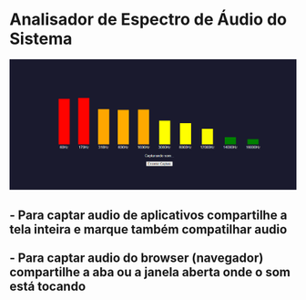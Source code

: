 # Analisador de Espectro de Áudio do Sistema
![alt text](image.png)

<h2> - Para captar audio de aplicativos compartilhe a tela inteira e marque também compatilhar audio <br><br>
- Para captar audio do browser (navegador) compartilhe a aba ou a janela aberta onde o som está tocando </h2>